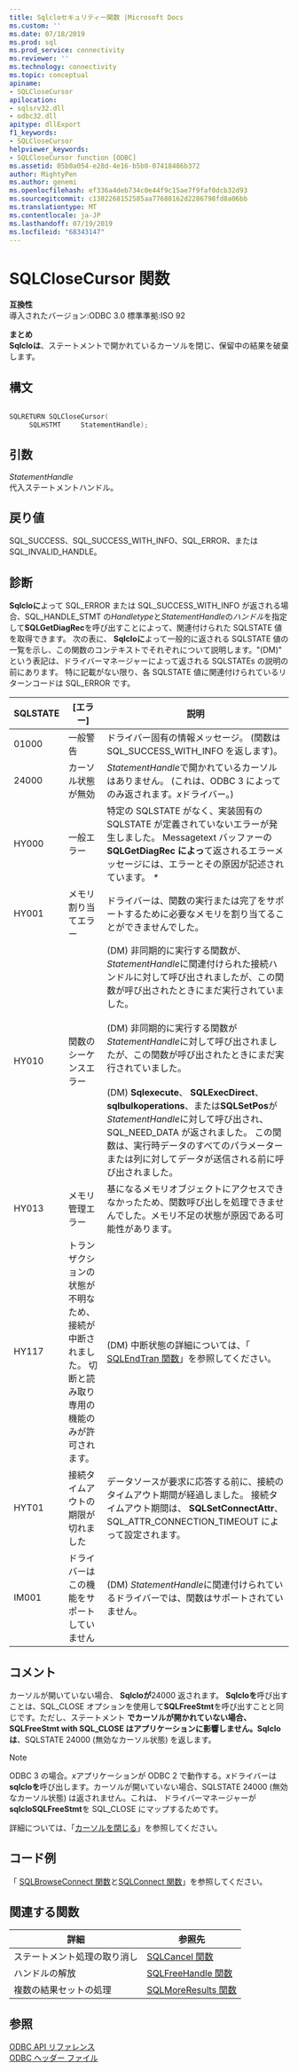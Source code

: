 ```yaml
---
title: Sqlcloセキュリティー関数 |Microsoft Docs
ms.custom: ''
ms.date: 07/18/2019
ms.prod: sql
ms.prod_service: connectivity
ms.reviewer: ''
ms.technology: connectivity
ms.topic: conceptual
apiname:
- SQLCloseCursor
apilocation:
- sqlsrv32.dll
- odbc32.dll
apitype: dllExport
f1_keywords:
- SQLCloseCursor
helpviewer_keywords:
- SQLCloseCursor function [ODBC]
ms.assetid: 05b0a054-e28d-4e16-b5b0-07418486b372
author: MightyPen
ms.author: genemi
ms.openlocfilehash: ef336a4deb734c0e44f9c15ae7f9faf0dcb32d93
ms.sourcegitcommit: c1382268152585aa77688162d2286798fd8a06bb
ms.translationtype: MT
ms.contentlocale: ja-JP
ms.lasthandoff: 07/19/2019
ms.locfileid: "68343147"
---
```

# <a name="sqlclosecursor-function"></a>SQLCloseCursor 関数
**互換性**  
 導入されたバージョン:ODBC 3.0 標準準拠:ISO 92  
  
 **まとめ**  
 **Sqlcloは**、ステートメントで開かれているカーソルを閉じ、保留中の結果を破棄します。  
  
## <a name="syntax"></a>構文  
  
```cpp  
  
SQLRETURN SQLCloseCursor(  
     SQLHSTMT     StatementHandle);  
```  
  
## <a name="arguments"></a>引数  
 *StatementHandle*  
 代入ステートメントハンドル。  
  
## <a name="returns"></a>戻り値  
 SQL_SUCCESS、SQL_SUCCESS_WITH_INFO、SQL_ERROR、または SQL_INVALID_HANDLE。  
  
## <a name="diagnostics"></a>診断  
 **Sqlcloに**よって SQL_ERROR または SQL_SUCCESS_WITH_INFO が返される場合、SQL_HANDLE_STMT の*Handletype*と*StatementHandle*の*ハンドル*を指定して**SQLGetDiagRec**を呼び出すことによって、関連付けられた SQLSTATE 値を取得できます。 次の表に、 **Sqlcloに**よって一般的に返される SQLSTATE 値の一覧を示し、この関数のコンテキストでそれぞれについて説明します。"(DM)" という表記は、ドライバーマネージャーによって返される SQLSTATEs の説明の前にあります。 特に記載がない限り、各 SQLSTATE 値に関連付けられているリターンコードは SQL_ERROR です。  
  
|SQLSTATE|[エラー]|説明|  
|--------------|-----------|-----------------|  
|01000|一般警告|ドライバー固有の情報メッセージ。 (関数は SQL_SUCCESS_WITH_INFO を返します)。|  
|24000|カーソル状態が無効|*StatementHandle*で開かれているカーソルはありません。 (これは、ODBC 3 によってのみ返されます。*x*ドライバー。)|  
|HY000|一般エラー|特定の SQLSTATE がなく、実装固有の SQLSTATE が定義されていないエラーが発生しました。 Messagetext バッファーの**SQLGetDiagRec によっ**て返されるエラーメッセージには、エラーとその原因が記述されています。  *\**|  
|HY001|メモリ割り当てエラー|ドライバーは、関数の実行または完了をサポートするために必要なメモリを割り当てることができませんでした。|  
|HY010|関数のシーケンスエラー|(DM) 非同期的に実行する関数が、 *StatementHandle*に関連付けられた接続ハンドルに対して呼び出されましたが、この関数が呼び出されたときにまだ実行されていました。<br /><br /> (DM) 非同期的に実行する関数が*StatementHandle*に対して呼び出されましたが、この関数が呼び出されたときにまだ実行されていました。<br /><br /> (DM) **Sqlexecute**、 **SQLExecDirect**、 **sqlbulkoperations**、または**SQLSetPos**が*StatementHandle*に対して呼び出され、SQL_NEED_DATA が返されました。 この関数は、実行時データのすべてのパラメーターまたは列に対してデータが送信される前に呼び出されました。|  
|HY013|メモリ管理エラー|基になるメモリオブジェクトにアクセスできなかったため、関数呼び出しを処理できませんでした。メモリ不足の状態が原因である可能性があります。|  
|HY117|トランザクションの状態が不明なため、接続が中断されました。 切断と読み取り専用の機能のみが許可されます。|(DM) 中断状態の詳細については、「 [SQLEndTran 関数](../../../odbc/reference/syntax/sqlendtran-function.md)」を参照してください。|  
|HYT01|接続タイムアウトの期限が切れました|データソースが要求に応答する前に、接続のタイムアウト期間が経過しました。 接続タイムアウト期間は、 **SQLSetConnectAttr**、SQL_ATTR_CONNECTION_TIMEOUT によって設定されます。|  
|IM001|ドライバーはこの機能をサポートしていません|(DM) *StatementHandle*に関連付けられているドライバーでは、関数はサポートされていません。|  
  
## <a name="comments"></a>コメント  
 カーソルが開いていない場合、 **Sqlcloが**24000 返されます。 **Sqlcloを**呼び出すことは、SQL_CLOSE オプションを使用して**SQLFreeStmt**を呼び出すことと同じです。ただし、ステートメント **でカーソルが開かれていない場合、SQLFreeStmt with SQL_CLOSE はアプリケーションに影響しません。Sqlcloは**、SQLSTATE 24000 (無効なカーソル状態) を返します。  
  
> [!NOTE]  
>  ODBC 3 の場合。*x*アプリケーションが ODBC 2 で動作する。*x*ドライバーは**sqlcloを**呼び出します。カーソルが開いていない場合、SQLSTATE 24000 (無効なカーソル状態) は返されません。これは、 ドライバーマネージャーが**sqlcloSQLFreeStmt**を SQL_CLOSE にマップするためです。  
  
 詳細については、「[カーソルを閉じる](../../../odbc/reference/develop-app/closing-the-cursor.md)」を参照してください。  
  
## <a name="code-example"></a>コード例  
 「 [SQLBrowseConnect 関数](../../../odbc/reference/syntax/sqlbrowseconnect-function.md)と[SQLConnect 関数](../../../odbc/reference/syntax/sqlconnect-function.md)」を参照してください。  
  
## <a name="related-functions"></a>関連する関数  
  
|詳細|参照先|  
|---------------------------|---------|  
|ステートメント処理の取り消し|[SQLCancel 関数](../../../odbc/reference/syntax/sqlcancel-function.md)|  
|ハンドルの解放|[SQLFreeHandle 関数](../../../odbc/reference/syntax/sqlfreehandle-function.md)|  
|複数の結果セットの処理|[SQLMoreResults 関数](../../../odbc/reference/syntax/sqlmoreresults-function.md)|  
  
## <a name="see-also"></a>参照  
 [ODBC API リファレンス](../../../odbc/reference/syntax/odbc-api-reference.md)   
 [ODBC ヘッダー ファイル](../../../odbc/reference/install/odbc-header-files.md)
